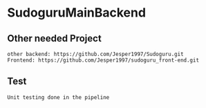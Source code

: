 # SudoguruMainBackend
## Other needed Project
```
other backend: https://github.com/Jesper1997/Sudoguru.git
Frontend: https://github.com/Jesper1997/sudoguru_front-end.git
```
## Test
```
Unit testing done in the pipeline
```
